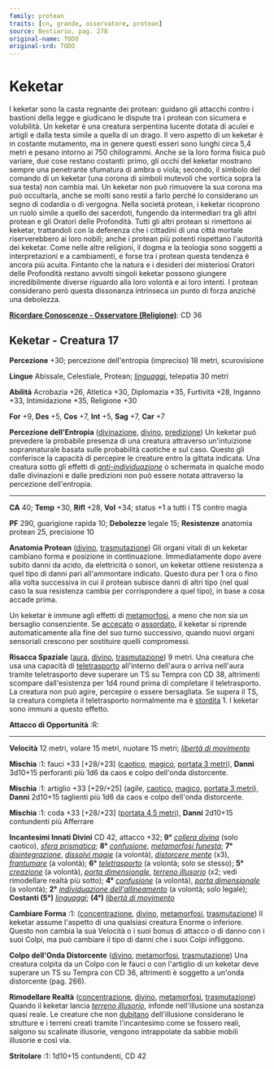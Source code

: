 ```yaml
---
family: protean
traits: [cn, grande, osservatore, protean]
source: Bestiario, pag. 278
original-name: TODO
original-srd: TODO
---
```


# Keketar

I keketar sono la casta regnante dei protean: guidano gli attacchi contro i
bastioni della legge e giudicano le dispute tra i protean con sicumera e
volubilità. Un keketar è una creatura serpentina lucente dotata di aculei e
artigli e dalla testa simile a quella di un drago. Il vero aspetto di un keketar
è in costante mutamento, ma in genere questi esseri sono lunghi circa 5,4 metri
e pesano intorno ai 750 chilogrammi. Anche se la loro forma fisica può variare,
due cose restano costanti: primo, gli occhi del keketar mostrano sempre una
penetrante sfumatura di ambra o viola; secondo, il simbolo del comando di un
keketar (una corona di simboli mutevoli che vortica sopra la sua testa) non
cambia mai. Un keketar non può rimuovere la sua corona ma può occultarla, anche
se molti sono restii a farlo perché lo considerano un segno di codardia o di
vergogna. Nella società protean, i keketar ricoprono un ruolo simile a quello
dei sacerdoti, fungendo da intermediari tra gli altri protean e gli Oratori
delle Profondità. Tutti gli altri protean si rimettono ai keketar, trattandoli
con la deferenza che i cittadini di una città mortale riserverebbero ai loro
nobili; anche i protean più potenti rispettano l'autorità dei keketar. Come
nelle altre religioni, il dogma e la teologia sono soggetti a interpretazioni e
a cambiamenti, e forse tra i protean questa tendenza è ancora più acuita.
Fintanto che la natura e i desideri dei misteriosi Oratori delle Profondità
restano avvolti singoli keketar possono giungere incredibilmente diverse
riguardo alla loro volontà e ai loro intenti. I protean considerano però questa
dissonanza intrinseca un punto di forza anziché una debolezza.

**[Ricordare Conoscenze - Osservatore (Religione)](/azioni/ricordare-conoscenze)**:
CD 36

## Keketar - Creatura 17

**Percezione** +30; percezione dell'entropia (impreciso) 18 metri, scurovisione

**Lingue** Abissale, Celestiale, Protean; _[linguaggi](/incantesimi/linguaggi)_,
telepatia 30 metri

**Abilità** Acrobazia +26, Atletica +30, Diplomazia +35, Furtività +28, Inganno
+33, Intimidazione +35, Religione +30

**For** +9, **Des** +5, **Cos** +7, **Int** +5, **Sag** +7, **Car** +7

**Percezione dell'Entropia** ([divinazione](/tratti/divinazione),
[divino](/tratti/divino), [predizione](/tratti/predizione)) Un keketar può
prevedere la probabile presenza di una creatura attraverso un'intuizione
soprannaturale basata sulle probabilità caotiche e sul caso. Questo gli
conferisce la capacità di percepire le creature entro la gittata indicata. Una
creatura sotto gli effetti di
_[anti-individuazione](/incantesimi/anti-individuazione)_ o schermata in qualche
modo dalle divinazioni e dalle predizioni non può essere notata attraverso la
percezione dell'entropia.

---

**CA** 40; **Temp** +30, **Rifl** +28, **Vol** +34; status +1 a tutti i TS
contro magia

**PF** 290, guarigione rapida 10; **Debolezze** legale 15; **Resistenze**
anatomia protean 25, precisione 10

**Anatomia Protean** ([divino](/tratti/divino),
[trasmutazione](/tratti/trasmutazione)) Gli organi vitali di un keketar cambiano
forma e posizione in continuazione. Immediatamente dopo avere subito danni da
acido, da elettricità o sonori, un keketar ottiene resistenza a quel tipo di
danni pari all'ammontare indicato. Questo dura per 1 ora o fino alla volta
successiva in cui il protean subisce danni di altri tipo (nel qual caso la sua
resistenza cambia per corrispondere a quel tipo), in base a cosa accade prima.

Un keketar è immune agli effetti di [metamorfosi](/tratti/metamorfosi), a meno
che non sia un bersaglio consenziente. Se [accecato](/condizioni/accecato) o
[assordato](/condizioni/assordato), il keketar si riprende automaticamente alla
fine del suo turno successivo, quando nuovi organi sensoriali crescono per
sostituire quelli compromessi.

**Risacca Spaziale** ([aura](/tratti/aura), [divino](/tratti/divino),
[trasmutazione](/tratti/trasmutazione)) 9 metri. Una creatura che usa una
capacità di [teletrasporto](/tratti/teletrasporto) all'interno dell'aura o
arriva nell'aura tramite teletrasporto deve superare un TS su Tempra con CD 38,
altrimenti scompare dall'esistenza per 1d4 round prima di completare il
teletrasporto. La creatura non può agire, percepire o essere bersagliata. Se
supera il TS, la creatura completa il teletrasporto normalmente ma è
[stordita](/condizioni/stordito) 1. I keketar sono immuni a questo effetto.

**Attacco di Opportunità** :R:

---

**Velocità** 12 metri, volare 15 metri, nuotare 15 metri;
_[libertà di movimento](/incantesimi/liberta-di-movimento)_

**Mischia** :1: fauci +33 \[+28/+23] ([caotico](/tratti/caotico),
[magico](/tratti/magico), [portata 3 metri](/tratti/portata)), **Danni** 3d10+15
perforanti più 1d6 da caos e colpo dell'onda distorcente.

**Mischia** :1: artiglio +33 \[+29/+25] (agile, [caotico](/tratti/caotico),
[magico](/tratti/magico), [portata 3 metri](/tratti/portata)), **Danni** 2d10+15
taglienti più 1d6 da caos e colpo dell'onda distorcente.

**Mischia** :1: coda +33 \[+28/+23] ([portata 4,5 metri](/tratti/portata)),
**Danni** 2d10+15 contundenti più Afferrare

**Incantesimi Innati Divini** CD 42, attacco +32; **9°**
_[collera divina](/incantesimi/collera-divina)_ (solo caotico),
_[sfera prismatica](/incantesimi/sfera-prismatica)_; **8°**
_[confusione](/incantesimi/confusione)_,
_[metamorfosi funesta](/incantesimi/metamorfosi-funesta)_; **7°**
_[disintegrazione](/incantesimi/disintegrazione)_,
_[dissolvi magie](/incantesimi/dissolvi-magie)_ (a volontà),
_[distorcere mente](/incantesimi/distorcere-mente)_ (x3),
_[frantumare](/incantesimi/frantumare)_ (a volontà); **6°**
_[teletrasporto](/incantesimi/teletrasporto)_ (a volontà; solo se stesso);
**5°** _[creazione](/incantesimi/creazione)_ (a volontà),
_[porta dimensionale](/incantesimi/porta-dimensionale)_,
_[terreno illusorio](/incantesimi/terreno-illusorio)_ (x2; vedi rimodellare
realtà più sotto); **4°** _[confusione](/incantesimi/confusione)_ (a volontà),
_[porta dimensionale](/incantesimi/porta-dimensionale)_ (a volontà); **2°**
_[individuazione dell'allineamento](/incantesimi/individuazione-dellallineamento)_
(a volontà; solo legale); **Costanti (5°)**
_[linguaggi](/incantesimi/linguaggi)_; **(4°)**
_[libertà di movimento](/incantesimi/liberta-di-movimento)_

**Cambiare Forma** :1: ([concentrazione](/tratti/concentrazione),
[divino](/tratti/divino), [metamorfosi](/tratti/metamorfosi),
[trasmutazione](/tratti/trasmutazione)) Il keketar assume l'aspetto di una
qualsiasi creatura Enorme o inferiore. Questo non cambia la sua Velocità o i
suoi bonus di attacco o di danno con i suoi Colpi, ma può cambiare il tipo di
danni che i suoi Colpi infliggono.

**Colpo dell'Onda Distorcente** ([divino](/tratti/divino),
[metamorfosi](/tratti/metamorfosi), [trasmutazione](/tratti/trasmutazione)) Una
creatura colpita da un Colpo con le fauci o con l'artiglio di un keketar deve
superare un TS su Tempra con CD 36, altrimenti è soggetto a un'onda distorcente
(pag. 266).

**Rimodellare Realtà** ([concentrazione](/tratti/concentrazione),
[divino](/tratti/divino), [metamorfosi](/tratti/metamorfosi),
[trasmutazione](/tratti/trasmutazione)) Quando il keketar lancia
_[terreno illusorio](/incantesimi/terreno-illusorio)_, infonde nell'illusione
una sostanza quasi reale. Le creature che non
[dubitano](/tratti/illusione#dubitare) dell'illusione considerano le strutture e
i terreni creati tramite l'incantesimo come se fossero reali, salgono su
scalinate illusorie, vengono intrappolate da sabbie mobili illusorie e così via.

**Stritolare** :1: 1d10+15 contundenti, CD 42
